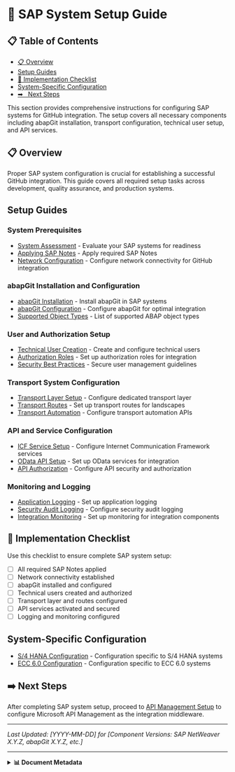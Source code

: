 # 📄 SAP System Setup Guide

## 📋 Table of Contents

- [📋 Overview](#overview)
- [Setup Guides](#setup-guides)
- [🔧 Implementation Checklist](#implementation-checklist)
- [System-Specific Configuration](#system-specific-configuration)
- [➡
️ ️ Next Steps](#next-steps)


This section provides comprehensive instructions for configuring SAP systems for GitHub integration. The setup covers all necessary components including abapGit installation, transport configuration, technical user setup, and API services.

## 📋 Overview

Proper SAP system configuration is crucial for establishing a successful GitHub integration. This guide covers all required setup tasks across development, quality assurance, and production systems.

## Setup Guides

### System Prerequisites

* [System Assessment](./system-assessment.md) - Evaluate your SAP systems for readiness
* [Applying SAP Notes](./sap-notes-implementation.md) - Apply required SAP Notes
* [Network Configuration](./network-setup.md) - Configure network connectivity for GitHub integration

### abapGit Installation and Configuration

* [abapGit Installation](./abapgit-installation.md) - Install abapGit in SAP systems
* [abapGit Configuration](./abapgit-config.md) - Configure abapGit for optimal integration
* [Supported Object Types](./supported-objects.md) - List of supported ABAP object types

### User and Authorization Setup

* [Technical User Creation](./technical-user.md) - Create and configure technical users
* [Authorization Roles](./authorization-roles.md) - Set up authorization roles for integration
* [Security Best Practices](./security-practices.md) - Secure user management guidelines

### Transport System Configuration

* [Transport Layer Setup](./transport-layer.md) - Configure dedicated transport layer
* [Transport Routes](./transport-routes.md) - Set up transport routes for landscapes
* [Transport Automation](./transport-automation.md) - Configure transport automation APIs

### API and Service Configuration

* [ICF Service Setup](./icf-service.md) - Configure Internet Communication Framework services
* [OData API Setup](./odata-api.md) - Set up OData services for integration
* [API Authorization](./api-authorization.md) - Configure API security and authorization

### Monitoring and Logging

* [Application Logging](./application-logging.md) - Set up application logging
* [Security Audit Logging](./security-audit-log.md) - Configure security audit logging
* [Integration Monitoring](./monitoring-setup.md) - Set up monitoring for integration components

## 🔧 Implementation Checklist

Use this checklist to ensure complete SAP system setup:

- [ ] All required SAP Notes applied
- [ ] Network connectivity established
- [ ] abapGit installed and configured
- [ ] Technical users created and authorized
- [ ] Transport layer and routes configured
- [ ] API services activated and secured
- [ ] Logging and monitoring configured

## System-Specific Configuration

* [S/4 HANA Configuration](./s4hana-config.md) - Configuration specific to S/4 HANA systems
* [ECC 6.0 Configuration](./ecc-config.md) - Configuration specific to ECC 6.0 systems

## ➡️ Next Steps

After completing SAP system setup, proceed to [API Management Setup](../apim-setup/index.md) to configure Microsoft API Management as the integration middleware.

---

*Last Updated: [YYYY-MM-DD] for [Component Versions: SAP NetWeaver X.Y.Z, abapGit X.Y.Z, etc.]*

---

<details>
<summary><strong>📊 Document Metadata</strong></summary>

- **Last Updated:** 2025-04-07
- **Version:** 1.0.0
- **Status:** Published
</details>

